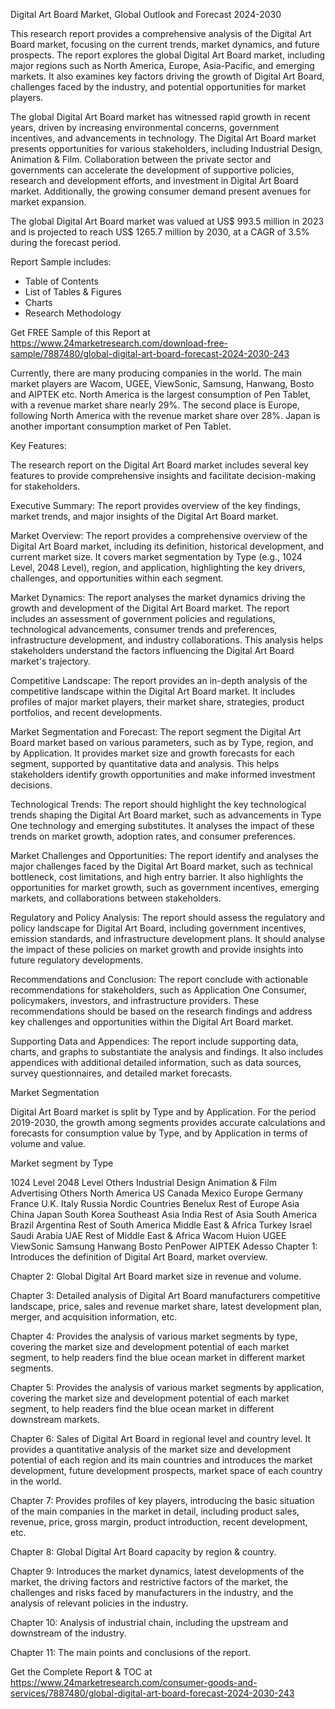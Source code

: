 Digital Art Board Market, Global Outlook and Forecast 2024-2030

This research report provides a comprehensive analysis of the Digital Art Board market, focusing on the current trends, market dynamics, and future prospects. The report explores the global Digital Art Board market, including major regions such as North America, Europe, Asia-Pacific, and emerging markets. It also examines key factors driving the growth of Digital Art Board, challenges faced by the industry, and potential opportunities for market players.

The global Digital Art Board market has witnessed rapid growth in recent years, driven by increasing environmental concerns, government incentives, and advancements in technology. The Digital Art Board market presents opportunities for various stakeholders, including Industrial Design, Animation & Film. Collaboration between the private sector and governments can accelerate the development of supportive policies, research and development efforts, and investment in Digital Art Board market. Additionally, the growing consumer demand present avenues for market expansion.

The global Digital Art Board market was valued at US$ 993.5 million in 2023 and is projected to reach US$ 1265.7 million by 2030, at a CAGR of 3.5% during the forecast period.

Report Sample includes:
- Table of Contents
- List of Tables & Figures
- Charts
- Research Methodology

Get FREE Sample of this Report at https://www.24marketresearch.com/download-free-sample/7887480/global-digital-art-board-forecast-2024-2030-243

Currently, there are many producing companies in the world. The main market players are Wacom, UGEE, ViewSonic, Samsung, Hanwang, Bosto and AIPTEK etc. North America is the largest consumption of Pen Tablet, with a revenue market share nearly 29%. The second place is Europe, following North America with the revenue market share over 28%. Japan is another important consumption market of Pen Tablet.

Key Features:

The research report on the Digital Art Board market includes several key features to provide comprehensive insights and facilitate decision-making for stakeholders.

Executive Summary: The report provides overview of the key findings, market trends, and major insights of the Digital Art Board market.

Market Overview: The report provides a comprehensive overview of the Digital Art Board market, including its definition, historical development, and current market size. It covers market segmentation by Type (e.g., 1024 Level, 2048 Level), region, and application, highlighting the key drivers, challenges, and opportunities within each segment.

Market Dynamics: The report analyses the market dynamics driving the growth and development of the Digital Art Board market. The report includes an assessment of government policies and regulations, technological advancements, consumer trends and preferences, infrastructure development, and industry collaborations. This analysis helps stakeholders understand the factors influencing the Digital Art Board market's trajectory.

Competitive Landscape: The report provides an in-depth analysis of the competitive landscape within the Digital Art Board market. It includes profiles of major market players, their market share, strategies, product portfolios, and recent developments.

Market Segmentation and Forecast: The report segment the Digital Art Board market based on various parameters, such as by Type, region, and by Application. It provides market size and growth forecasts for each segment, supported by quantitative data and analysis. This helps stakeholders identify growth opportunities and make informed investment decisions.

Technological Trends: The report should highlight the key technological trends shaping the Digital Art Board market, such as advancements in Type One technology and emerging substitutes. It analyses the impact of these trends on market growth, adoption rates, and consumer preferences.

Market Challenges and Opportunities: The report identify and analyses the major challenges faced by the Digital Art Board market, such as technical bottleneck, cost limitations, and high entry barrier. It also highlights the opportunities for market growth, such as government incentives, emerging markets, and collaborations between stakeholders.

Regulatory and Policy Analysis: The report should assess the regulatory and policy landscape for Digital Art Board, including government incentives, emission standards, and infrastructure development plans. It should analyse the impact of these policies on market growth and provide insights into future regulatory developments.

Recommendations and Conclusion: The report conclude with actionable recommendations for stakeholders, such as Application One Consumer, policymakers, investors, and infrastructure providers. These recommendations should be based on the research findings and address key challenges and opportunities within the Digital Art Board market.

Supporting Data and Appendices: The report include supporting data, charts, and graphs to substantiate the analysis and findings. It also includes appendices with additional detailed information, such as data sources, survey questionnaires, and detailed market forecasts.

Market Segmentation

Digital Art Board market is split by Type and by Application. For the period 2019-2030, the growth among segments provides accurate calculations and forecasts for consumption value by Type, and by Application in terms of volume and value.

Market segment by Type

1024 Level
2048 Level
Others
Industrial Design
Animation & Film
Advertising
Others
North America
US
Canada
Mexico
Europe
Germany
France
U.K.
Italy
Russia
Nordic Countries
Benelux
Rest of Europe
Asia
China
Japan
South Korea
Southeast Asia
India
Rest of Asia
South America
Brazil
Argentina
Rest of South America
Middle East & Africa
Turkey
Israel
Saudi Arabia
UAE
Rest of Middle East & Africa
Wacom
Huion
UGEE
ViewSonic
Samsung
Hanwang
Bosto
PenPower
AIPTEK
Adesso
Chapter 1: Introduces the definition of Digital Art Board, market overview.

Chapter 2: Global Digital Art Board market size in revenue and volume.

Chapter 3: Detailed analysis of Digital Art Board manufacturers competitive landscape, price, sales and revenue market share, latest development plan, merger, and acquisition information, etc.

Chapter 4: Provides the analysis of various market segments by type, covering the market size and development potential of each market segment, to help readers find the blue ocean market in different market segments.

Chapter 5: Provides the analysis of various market segments by application, covering the market size and development potential of each market segment, to help readers find the blue ocean market in different downstream markets.

Chapter 6: Sales of Digital Art Board in regional level and country level. It provides a quantitative analysis of the market size and development potential of each region and its main countries and introduces the market development, future development prospects, market space of each country in the world.

Chapter 7: Provides profiles of key players, introducing the basic situation of the main companies in the market in detail, including product sales, revenue, price, gross margin, product introduction, recent development, etc.

Chapter 8: Global Digital Art Board capacity by region & country.

Chapter 9: Introduces the market dynamics, latest developments of the market, the driving factors and restrictive factors of the market, the challenges and risks faced by manufacturers in the industry, and the analysis of relevant policies in the industry.

Chapter 10: Analysis of industrial chain, including the upstream and downstream of the industry.

Chapter 11: The main points and conclusions of the report.

Get the Complete Report & TOC at https://www.24marketresearch.com/consumer-goods-and-services/7887480/global-digital-art-board-forecast-2024-2030-243
